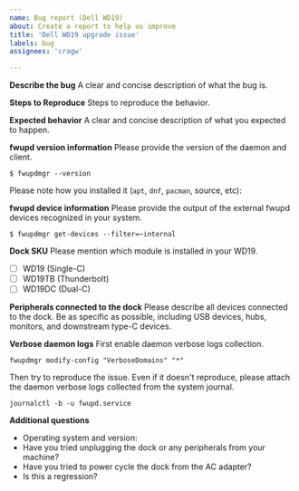 ```yaml
---
name: Bug report (Dell WD19)
about: Create a report to help us improve
title: 'Dell WD19 upgrade issue'
labels: bug
assignees: 'cragw'

---
```


**Describe the bug**
A clear and concise description of what the bug is.


**Steps to Reproduce**
Steps to reproduce the behavior.


**Expected behavior**
A clear and concise description of what you expected to happen.

**fwupd version information**
Please provide the version of the daemon and client.
```shell
$ fwupdmgr --version
```

Please note how you installed it (`apt`, `dnf`, `pacman`, source, etc):

**fwupd device information**
Please provide the output of the external fwupd devices recognized in your system.

```shell
$ fwupdmgr get-devices --filter=~internal
```

**Dock SKU**
Please mention which module is installed in your WD19.

- [ ] WD19 (Single-C)
- [ ] WD19TB (Thunderbolt)
- [ ] WD19DC (Dual-C)

**Peripherals connected to the dock**
Please describe all devices connected to the dock.  Be as specific as possible,
including USB devices, hubs, monitors, and downstream type-C devices.

**Verbose daemon logs**
First enable daemon verbose logs collection.
```shell
fwupdmgr modify-config "VerboseDomains" "*"
```

Then try to reproduce the issue.  Even if it doesn't reproduce, please attach the
daemon verbose logs collected from the system journal.
```shell
journalctl -b -u fwupd.service
```

**Additional questions**
- Operating system and version:
- Have you tried unplugging the dock or any peripherals from your machine?
- Have you tried to power cycle the dock from the AC adapter?
- Is this a regression?

